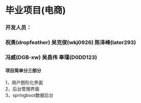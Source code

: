 # 毕业项目(电商)
### 开发人员：
### 祝勇(dropfeather) 吴克俊(wkj0926) 陈泽峰(later293) <br>
### 冯威(DGB-xw)  吴昌伟  奉瑾(D0DD123) <br>
#### 项目简单分三部分<br>
1，用户图形化界面<br>
2，后台管理界面<br>
3，springboot数据后台<br>
